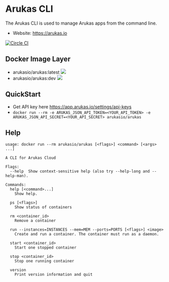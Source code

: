 Arukas CLI
==========

The Arukas CLI is used to manage Arukas apps from the command line.
* Website: https://arukas.io

[![Circle CI](https://circleci.com/gh/arukasio/cli.svg?style=shield)](https://circleci.com/gh/arukasio/cli)

## Docker Image Layer

* arukasio/arukas:latest [![](https://badge.imagelayers.io/arukasio/arukas:latest.svg)](https://imagelayers.io/?images=arukasio/arukas:latest 'Get your own badge on imagelayers.io')
* arukasio/arukas:dev [![](https://badge.imagelayers.io/arukasio/arukas:dev.svg)](https://imagelayers.io/?images=arukasio/arukas:dev 'Get your own badge on imagelayers.io')

## QuickStart

* Get API key here https://app.arukas.io/settings/api-keys
* `docker run --rm -e ARUKAS_JSON_API_TOKEN=<YOUR_API_TOKEN> -e ARUKAS_JSON_API_SECRET=<YOUR_API_SECRET> arukasio/arukas`

## Help

```
usage: docker run --rm arukasio/arukas [<flags>] <command> [<args> ...]

A CLI for Arukas Cloud

Flags:
  --help  Show context-sensitive help (also try --help-long and --help-man).

Commands:
  help [<command>...]
    Show help.

  ps [<flags>]
    Show status of containers

  rm <container_id>
    Remove a container

  run --instances=INSTANCES --mem=MEM --ports=PORTS [<flags>] <image>
    Create and run a container. The container must run as a daemon.

  start <container_id>
    Start one stopped container

  stop <container_id>
    Stop one running container

  version
    Print version information and quit
```
